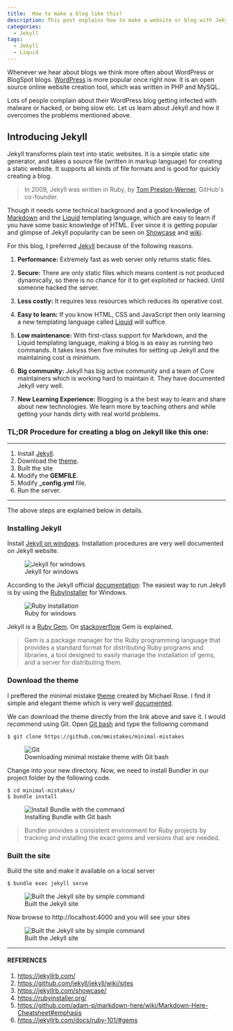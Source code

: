 ```yaml
---
title:  How to make a blog like this?
description: This post explains how to make a website or blog with Jekyll
categories:
  - Jekyll
tags:
  - Jekyll
  - Liquid
---
```


Whenever we hear about blogs we think more often about WordPress or BlogSpot blogs. [WordPress](https://wordpress.com/) is more popular once right now. It is an open source online website creation tool, which was written in PHP and MySQL.

Lots of people complain about their WordPress blog getting infected with malware or hacked, or being slow etc. Let us learn about Jekyll and how it overcomes the problems mentioned above.



##  Introducing Jekyll

Jekyll transforms plain text into static websites. It is a simple static site generator, and takes a source file (written in markup language) for creating a static website.
It supports all kinds of file formats and is good for quickly creating a blog.  

> In 2009, Jekyll was written in Ruby, by [Tom Preston-Werner](http://tom.preston-werner.com/), GitHub's co-founder.

Though it needs some technical background and a good knowledge of [Markdown](https://www.markdownguide.org/getting-started) and the [Liquid](https://shopify.github.io/liquid/) templating language, which are easy to learn if you have some basic knowledge of HTML.
Ever since it is getting popular and glimpse of Jekyll popularity can be seen on [Showcase](https://jekyllrb.com/showcase/) and [wiki](https://github.com/jekyll/jekyll/wiki/sites).


For this blog, I preferred [Jekyll](https://jekyllrb.com/) because of the following reasons.


1. **Performance:** Extremely fast as web server only returns static files.

2. **Secure:** There are only static files which means content is not produced dynamically, so there is no chance for it to get exploited or hacked. Until someone hacked the server.

3. **Less costly:** It requires less resources which reduces its operative cost.

4. **Easy to learn:** If you know HTML, CSS and JavaScript then only learning a new templating language called [Liquid](https://shopify.github.io/liquid/) will suffice.

5. **Low maintenance:** With first-class support for Markdown, and the Liquid templating language, making a blog is as easy as running two commands. It takes less then five minutes for setting up Jekyll and the maintaining cost is minimum.

6. **Big community:** Jekyll has big active community and a team of Core maintainers which is working hard to maintain it. They have documented Jekyll very well.

7. **New Learning Experience:** Blogging is a the best way to learn and share about new technologies. We learn more by teaching others and while getting your hands dirty with real world problems.




### TL;DR Procedure for creating a blog on Jekyll like this one:
---
1. Install [Jekyll](https://jekyllrb.com/docs/installation/).
2. Download the [theme](https://github.com/mmistakes/minimal-mistakes).
3. Built the site
3. Modify the **GEMFILE**.
4. Modify **_config.yml** file.
5. Run the server.

---

The above steps are explained below in details.


### Installing Jekyll ###

Install [Jekyll on windows](https://jekyllrb.com/docs/installation/windows/). Installation procedures are very well documented on Jekyll website.

<figure>
  <img src="/assets/images/2018-11-29/1_Jekyll.png" alt="Jekyll for windows">
  <figcaption>Jekyll for windows</figcaption>
</figure>

According to the Jekyll official [documentation](https://jekyllrb.com/docs/installation/windows/): The easiest way to run Jekyll is by using the [RubyInstaller](https://rubyinstaller.org/) for Windows.
<figure>
  <img src="/assets/images/2018-11-29/2_Ruby_installation.png" alt="Ruby installation">
  <figcaption>Ruby for windows</figcaption>
</figure>

Jekyll is a  [Ruby Gem](https://jekyllrb.com/docs/ruby-101/#gems). On [stackoverflow](https://stackoverflow.com/questions/5233924/what-is-a-ruby-gem) Gem is explained.
> Gem is a package manager for the Ruby programming language that provides a standard format for distributing Ruby programs and libraries, a tool designed to easily manage the installation of gems, and a server for distributing them.



### Download the theme ###

I preffered the minimal mistake [theme](https://github.com/mmistakes/minimal-mistakes) created by Michael Rose. I find it simple and elegant theme which is very well [documented](https://mmistakes.github.io/minimal-mistakes/docs/quick-start-guide/).

We can download the theme directly from the link above and save it. I would recommend using Git. Open [Git bash](https://git-scm.com/download/win) and type the following command

 ```
 $ git clone https://github.com/mmistakes/minimal-mistakes
```
<figure>
  <img src="/assets/images/2018-11-29/3_Git.png" alt="Git">
  <figcaption>Downloading minimal mistake theme with Git bash</figcaption>
</figure>

Change into your new directory. Now, we need to install Bundler in our project folder by the following code.


 ```
$ cd minimal-mistakes/
$ bundle install
 ```

<figure>
  <img src="/assets/images/2018-11-29/4_Bundle_install.png" alt="Install Bundle with the command">
  <figcaption>Installing Bundle with Git bash</figcaption>
</figure>

> Bundler provides a consistent environment for Ruby projects by tracking and installing the exact gems and versions that are needed.


### Built the site  ###

Build the site and make it available on a local server

```
$ bundle exec jekyll serve
```

<figure>
  <img src="/assets/images/2018-11-29/5_Build_the_site.png" alt="Built the Jekyll site by simple command">
  <figcaption>Built the Jekyll site </figcaption>
</figure>

Now browse to http://localhost:4000 and you will see your sites

<figure>
  <img src="/assets/images/2018-11-29/6_Localhost_site.png" alt="Built the Jekyll site by simple command">
  <figcaption>Built the Jekyll site </figcaption>
</figure>

---
#### REFERENCES
1. https://jekyllrb.com/
2. https://github.com/jekyll/jekyll/wiki/sites
3. https://jekyllrb.com/showcase/
4. https://rubyinstaller.org/
4. https://github.com/adam-p/markdown-here/wiki/Markdown-Here-Cheatsheet#emphasis
5. https://jekyllrb.com/docs/ruby-101/#gems
